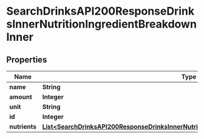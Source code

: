 

# SearchDrinksAPI200ResponseDrinksInnerNutritionIngredientBreakdownInner

## Properties

Name | Type | Description | Notes
------------ | ------------- | ------------- | -------------
**name** | **String** |  |  [optional]
**amount** | **Integer** |  |  [optional]
**unit** | **String** |  |  [optional]
**id** | **Integer** |  |  [optional]
**nutrients** | [**List&lt;SearchDrinksAPI200ResponseDrinksInnerNutritionIngredientBreakdownInnerNutrientsInner&gt;**](SearchDrinksAPI200ResponseDrinksInnerNutritionIngredientBreakdownInnerNutrientsInner.md) |  |  [optional]





